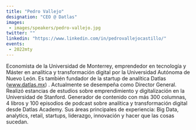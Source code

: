 ```yaml
---
title: "Pedro Vallejo"
designation: "CEO @ Datlas"
images:
 - images/speakers/pedro-vallejo.jpg
twitter: ""
linkedin: "https://www.linkedin.com/in/pedrovallejocastillo/"
events:
 - 2022mty
---
```


Economista de la Universidad de Monterrey, emprendedor en tecnología y Máster en analítica y transformación digital por la Universidad Autónoma de Nuevo León. Es también fundador de la startup de analítica  Datlas (www.datlas.mx) . Actualmente se desempeña como Director General. Realizó estancias de estudios sobre emprendimiento y digitalización en la Universidad de Stanford. Generador de contenido con más 300 columnas, 4 libros y 100 episodios de podcast sobre analítica y transformación digital desde Datlas Academy. Sus áreas principales de experiencia: Big Data, analytics, retail, startups, liderazgo, innovación y hacer que las cosas sucedan.